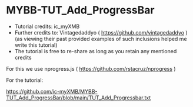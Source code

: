 # MYBB-TUT_Add_ProgressBar

* Tutorial credits: ic_myXMB 
* Further credits to: Vintagedaddyo ( https://github.com/vintagedaddyo )(as viewing their past provided examples of such inclusions helped me write this tutorial)
* The tutorial is free to re-share as long as you retain any mentioned credits

For this we use nprogress.js ( https://github.com/rstacruz/nprogress )


For the tutorial:

https://github.com/ic-myXMB/MYBB-TUT_Add_ProgressBar/blob/main/TUT_Add_Progressbar.txt